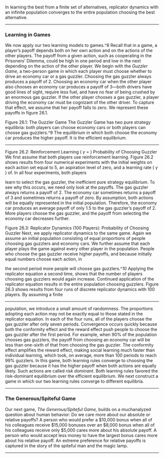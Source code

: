 In learning the best from a finite set of alternatives, replicator dynamics with an infinite population converges to the entire population choosing the best alternative. 

---

### Learning in Games 

We now apply our two learning models to games.^8 Recall that in a game, a player’s payoff depends both on her own action and on the actions of the other players. The payoff from a given action, such as cooperating in the Prisoners’ Dilemma, could be high in one period and low in the next depending on the action of the other player. We begin with the _Guzzler Game,_ a two-person game in which each player must choose whether to drive an economy car or a gas guzzler. Choosing the gas guzzler always produces a payoff of 2. Choosing an economy car when the other player also chooses an economy car produces a payoff of 3—both drivers have good lines of sight, require less fuel, and have no fear of being crushed by an enormous gas guzzler. If the other player chooses a gas guzzler, a player driving the economy car must be cognizant of the other driver. To capture that effect, we assume that her payoff falls to zero. We represent these payoffs in figure 26.1. 

Figure 26.1: The Guzzler Game The Guzzler Game has two pure strategy equilibria: both players can choose economy cars or both players can choose gas guzzlers.^9 The equilibrium in which both choose the economy car produces the higher payoff. It is the efficient equilibrium. 

---

Figure 26.2: Reinforcement Learning ( _γ_ = ) Probability of Choosing Guzzler We first assume that both players use reinforcement learning. Figure 26.2 shows results from four numerical experiments with the initial weights on each action set equal to 5, an aspiration level of zero, and a learning rate ( _γ_ ) of. In all four experiments, both players 

learn to select the gas guzzler, the inefficient pure strategy equilibrium. To see why this occurs, we need only look at the payoffs. The gas guzzler always returns a payoff of 2. The economy car sometimes returns a payoff of 3 and sometimes returns a payoff of zero. By assumption, both actions will be equally represented in the initial population. Therefore, the economy car produces an average payoff of only 1.5 to the gas guzzler’s payoff of 2. More players choose the gas guzzler, and the payoff from selecting the economy car decreases further. 

Figure 26.3: Replicator Dynamics (100 Players): Probability of Choosing Guzzler Next, we apply replicator dynamics to the same game. Again we assume an initial population consisting of equal proportions of people choosing gas guzzlers and economy cars. We further assume that each player plays the game against every other player in the population. People who choose the gas guzzler receive higher payoffs, and because initially equal numbers choose each action, in 

the second period more people will choose gas guzzlers.^10 Applying the replicator equation a second time, shows that the number of players choosing gas guzzlers would again increase. Continued application of the replicator equation results in the entire population choosing guzzlers. Figure 26.3 shows results from four runs of discrete replicator dynamics with 100 players. By assuming a finite 

---

population, we introduce a small amount of randomness. The proportions adopting each action may not be exactly equal to those stated in the replicator equation. In each of the four runs, all of the players choose the gas guzzler after only seven periods. Convergence occurs quickly because both the conformity effect and the reward effect push people to choose the gas guzzler after the first period. For example, when 90% of the population chooses gas guzzlers, the payoff from choosing an economy car will be less than one-sixth of that from choosing the gas guzzler. The conformity effect amplifies the reward effect, making social learning much faster than individual learning, which took, on average, more than 100 periods to reach 99% guzzlers. In this game, both learning rules converge to choosing the gas guzzler because it has the higher payoff when both actions are equally likely. Such actions are called _risk dominant_. Both learning rules favored the risk-dominant equilibrium over the efficient equilibrium. We next construct a game in which our two learning rules converge to different equilibria. 

---

### The Generous/Spiteful Game 

Our next game, _The Generous/Spiteful Game,_ builds on a muchanalyzed question about human behavior: Do we care more about our absolute or relative payoffs? A person who would prefer a $10,000 bonus when all of his colleagues receive $15,000 bonuses over an $8,000 bonus when all of his colleagues receive only $5,000 cares more about his absolute payoff. A person who would accept less money to have the largest bonus cares more about his relative payoff. An extreme preference for relative payoffs is captured in the story of the spiteful man and the magic lamp. 

---